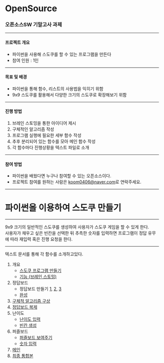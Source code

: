 # OpenSource
### 오픈소스SW 기말고사 과제
* * *
#### 프로젝트 개요
- 파이썬을 사용해 스도쿠를 할 수 있는 프로그램을 만든다
- 참여 인원 : 1인
* * *
#### 목표 및 배경
- 파이썬을 통해 함수, 리스트의 사용법을 익히기 위함
- 9x9 스도쿠를 활용해서 다양한 크기의 스도쿠로 확장해보기 위함
* * *
#### 진행 방법
1. 브레인 스토밍을 통한 아이디어 제시
2. 구체적인 알고리즘 작성
3. 프로그램 실행에 필요한 세부 함수 작성
4. 추후 분리되어 있는 함수를 모아 메인 함수 작성
5. 각 함수마다 진행상황을 텍스트 파일로 소개
* * *
#### 참여 방법
- 파이썬을 배웠다면 누구나 참여할 수 있는 오픈소스이다.
- 프로젝트 참여를 원하는 사람은 <koom0406@naver.com>로 연락주세요. 
***
# 파이썬을 이용하여 스도쿠 만들기
***
9x9 크기의 일반적인 스도쿠를 생성하여 사용자가 스도쿠 게임을 할 수 있게 한다.   
사용자가 채우고 싶은 빈칸을 선택한 뒤 추측한 숫자를 입력하면 프로그램이 정답 유무에 따라 재입력 혹은 진행 요청을 한다.
***
텍스트 문서를 통해 각 함수를 소개하고있다.   

1. 개요
   - [스도쿠 프로그램 만들기](https://github.com/Koominjae/OpenSource_Final/blob/master/%EA%B0%9C%EC%9A%94/0.%20%EC%8A%A4%EB%8F%84%EC%BF%A0%20%ED%94%84%EB%A1%9C%EA%B7%B8%EB%9E%A8%20%EB%A7%8C%EB%93%A4%EA%B8%B0.txt)
   - [기능 (브레인 스토밍)](https://github.com/Koominjae/OpenSource_Final/blob/master/%EA%B0%9C%EC%9A%94/1.%20%ED%94%84%EB%A1%9C%EA%B7%B8%EB%9E%A8%EC%97%90%20%ED%95%84%EC%9A%94%ED%95%9C%20%EA%B8%B0%EB%8A%A5.txt)
2. 정답보드
   - 정답보드 만들기 [1](https://github.com/Koominjae/OpenSource_Final/blob/master/%EC%A0%95%EB%8B%B5%EB%B3%B4%EB%93%9C/2-1.%20%EC%A0%95%EB%8B%B5%EB%B3%B4%EB%93%9C%20%EB%A7%8C%EB%93%A4%EA%B8%B0_1.txt), [2](https://github.com/Koominjae/OpenSource_Final/blob/master/%EC%A0%95%EB%8B%B5%EB%B3%B4%EB%93%9C/2-2.%20%EC%A0%95%EB%8B%B5%EB%B3%B4%EB%93%9C%20%EB%A7%8C%EB%93%A4%EA%B8%B0_2.txt), [3](https://github.com/Koominjae/OpenSource_Final/blob/master/%EC%A0%95%EB%8B%B5%EB%B3%B4%EB%93%9C/2-3.%20%EC%A0%95%EB%8B%B5%EB%B3%B4%EB%93%9C%20%EB%A7%8C%EB%93%A4%EA%B8%B0_3.txt)
   - [완성](https://github.com/Koominjae/OpenSource_Final/blob/master/%EC%A0%95%EB%8B%B5%EB%B3%B4%EB%93%9C/2-4.%20%EC%A0%95%EB%8B%B5%EB%B3%B4%EB%93%9C%20%EC%99%84%EC%84%B1.txt)
3. [구체적 알고리즘 구상](https://github.com/Koominjae/OpenSource_Final/blob/master/%EA%B0%9C%EC%9A%94/3.%20%EC%95%8C%EA%B3%A0%EB%A6%AC%EC%A6%98%20%EA%B5%AC%EC%83%81.txt)
4. [정답보드 복제](https://github.com/Koominjae/OpenSource_Final/blob/master/%EC%A0%95%EB%8B%B5%EB%B3%B4%EB%93%9C/4.%20%EC%A0%95%EB%8B%B5%EB%B3%B4%EB%93%9C%20%EB%B3%B5%EC%A0%9C%ED%95%98%EA%B8%B0.txt)
5. 난이도
   - [난이도 입력](https://github.com/Koominjae/OpenSource_Final/blob/master/%EB%82%9C%EC%9D%B4%EB%8F%84/5-1.%20%EB%82%9C%EC%9D%B4%EB%8F%84%20%EC%9E%85%EB%A0%A5.txt)
   - [빈칸 생성](https://github.com/Koominjae/OpenSource_Final/blob/master/%EB%82%9C%EC%9D%B4%EB%8F%84/5-2.%20%EB%B9%88%EC%B9%B8%20%EC%83%9D%EC%84%B1.txt)
6. 퍼즐보드
   - [퍼즐보드 보여주기](https://github.com/Koominjae/OpenSource_Final/blob/master/%ED%8D%BC%EC%A6%90%EB%B3%B4%EB%93%9C/6.%20%ED%8D%BC%EC%A6%90%EB%B3%B4%EB%93%9C%20%EB%B3%B4%EC%97%AC%EC%A3%BC%EA%B8%B0.txt)
   - [숫자 입력](https://github.com/Koominjae/OpenSource_Final/blob/master/%ED%8D%BC%EC%A6%90%EB%B3%B4%EB%93%9C/7.%20%EC%88%AB%EC%9E%90%20%EC%9E%85%EB%A0%A5%EB%B0%9B%EA%B8%B0.txt)
7. [메인](https://github.com/Koominjae/OpenSource_Final/blob/master/%EC%B5%9C%EC%A2%85/8.%20%EB%A9%94%EC%9D%B8%20%ED%95%A8%EC%88%98.txt)
8. [최종 통합본](https://github.com/Koominjae/OpenSource_Final/blob/master/%EC%B5%9C%EC%A2%85/9.%20%EC%B5%9C%EC%A2%85.txt)